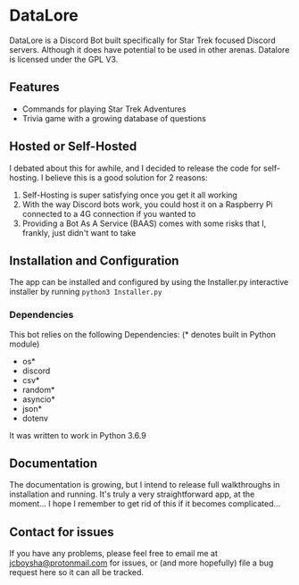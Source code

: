 # DataLore
DataLore is a Discord Bot built specifically for Star Trek focused Discord servers. Although it does have potential to be used in other arenas. Datalore is licensed under the GPL V3.

## Features
- Commands for playing Star Trek Adventures
- Trivia game with a growing database of questions

## Hosted or Self-Hosted
I debated about this for awhile, and I decided to release the code for self-hosting. I believe this is a good solution for 2 reasons:
1) Self-Hosting is super satisfying once you get it all working
2) With the way Discord bots work, you could host it on a Raspberry Pi connected to a 4G connection if you wanted to
3) Providing a Bot As A Service (BAAS) comes with some risks that I, frankly, just didn't want to take

## Installation and Configuration
The app can be installed and configured by using the Installer.py interactive installer by running `python3 Installer.py`

### Dependencies
This bot relies on the following Dependencies: (* denotes built in Python module)
- os*
- discord
- csv*
- random*
- asyncio*
- json*
- dotenv

It was written to work in Python 3.6.9

## Documentation
The documentation is growing, but I intend to release full walkthroughs in installation and running. It's truly a very straightforward app, at the moment... I hope I remember to get rid of this if it becomes complicated...

## Contact for issues
If you have any problems, please feel free to email me at jcboysha@protonmail.com for issues, or (and more hopefully) file a bug request here so it can all be tracked.
